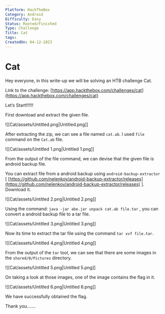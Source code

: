 ```yaml
---
Platform: HackTheBox
Category: Android
Difficulty: Easy
Status: Rooted/Finished
Type: Challenge
Title: Cat
tags: 
CreatedOn: 04-12-2023
---
```

# Cat

Hey everyone, in this write-up we will be solving an HTB challenge Cat.

Link to the challenge: [https://app.hackthebox.com/challenges/cat](https://app.hackthebox.com/challenges/cat)

  

Let’s Start!!!!!!

  

First download and extract the given file.

![[Cat/assets/Untitled.png|Untitled.png]]

After extracting the zip, we can see a file named `cat.ab`. I used `file` command on the `Cat.ab` file.

![[Cat/assets/Untitled 1.png|Untitled 1.png]]

From the output of the file command, we can devise that the given file is android backup file.

You can extract file from a android backup using `android-backup-extractor` [ [https://github.com/nelenkov/android-backup-extractor/releases](https://github.com/nelenkov/android-backup-extractor/releases) ]. Download it.

![[Cat/assets/Untitled 2.png|Untitled 2.png]]

Using the command: `java -jar abe.jar unpack cat.ab file.tar` , you can convert a android backup file to a tar file.

![[Cat/assets/Untitled 3.png|Untitled 3.png]]

Now its time to extract the tar file using the command `tar xvf file.tar`.

![[Cat/assets/Untitled 4.png|Untitled 4.png]]

From the output of the `tar` tool, we can see that there are some images in the `shared/0/Pictures` directory.

![[Cat/assets/Untitled 5.png|Untitled 5.png]]

On taking a look at those images, one of the image contains the flag in it.

![[Cat/assets/Untitled 6.png|Untitled 6.png]]

We have successfully obtained the flag.

  

  

Thank you…….